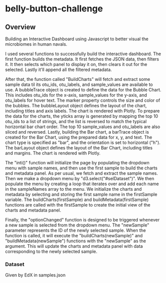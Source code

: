 # belly-button-challenge
## Overview
Building an Interactive Dashboard using Javascript to better visual the microbiomes in human navals. 

I used several functions to successfully build the interactive dashboard. The first function builds the metadata. It first fetches the JSON data, then filters it. It then selects which panel to display it on, then clears it out for the selected. Lastly it'll append all the filtered metadata.

After that, the function called "BuildCharts" will fetch and extract some sample data til its otu_ids, otu_labels, and sample_values are available to use. A bubbleTrace object is created to define the data for the Bubble Chart. This includes otu_ids for the x-axis, sample_values for the y-axis, and otu_labels for hover text. The marker property controls the size and color of the bubbles. The bubbleLayout object defines the layout of the chart, including titles and axis labels. The chart is rendered with Plotly. To prepare the data for the charts, the yticks array is generated by mapping the top 10 otu_ids to a list of strings, and the list is reversed to match the typical horizontal bar chart order. The top 10 sample_values and otu_labels are also sliced and reversed. Lastly, building the Bar chart, a barTrace object is created for the Bar Chart, using the prepared data for x, y, and text. The chart type is specified as "bar", and the orientation is set to horizontal ("h"). The barLayout object defines the layout of the Bar Chart, including titles and margins. The chart is rendered with Plotly.

The "inti()" function will initialize the page by populating the dropdown menu with sample names, and then use the first sample to build the charts and metadata panel. As per usual, we fetch and extract the sample names. Then we make a dropdown menu by "d3.select("#selDataset")". We then populate the menu by creating a loop that iterates over and add each name in the sampleNames array to the menu. We initialize the charts and metadata by selecting and storing the first sample name in the firstSample variable. The buildCharts(firstSample) and buildMetadata(firstSample) functions are called with the firstSample to create the initial view of the charts and metadata panel.

Finally, the "optionChanged" function is designed to be triggered whenever a new sample is selected from the dropdown menu. The "newSample" parameter represents the ID of the newly selected sample. When the function is called, it will execute the "buildCharts(newSample)" and "buildMetadata(newSample") functions with the "newSample" as the argument. This will update the charts and metadata panel with data corresponding to the newly selected sample.

### Dataset
Given by EdX in samples.json
